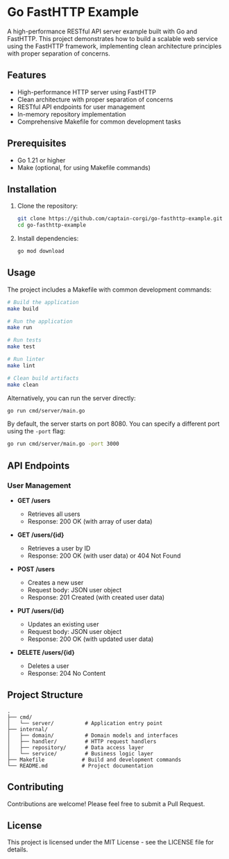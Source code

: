 # Go FastHTTP Example

A high-performance RESTful API server example built with Go and FastHTTP. This project demonstrates how to build a scalable web service using the FastHTTP framework, implementing clean architecture principles with proper separation of concerns.

## Features

- High-performance HTTP server using FastHTTP
- Clean architecture with proper separation of concerns
- RESTful API endpoints for user management
- In-memory repository implementation
- Comprehensive Makefile for common development tasks

## Prerequisites

- Go 1.21 or higher
- Make (optional, for using Makefile commands)

## Installation

1. Clone the repository:
   ```bash
   git clone https://github.com/captain-corgi/go-fasthttp-example.git
   cd go-fasthttp-example
   ```

2. Install dependencies:
   ```bash
   go mod download
   ```

## Usage

The project includes a Makefile with common development commands:

```bash
# Build the application
make build

# Run the application
make run

# Run tests
make test

# Run linter
make lint

# Clean build artifacts
make clean
```

Alternatively, you can run the server directly:

```bash
go run cmd/server/main.go
```

By default, the server starts on port 8080. You can specify a different port using the `-port` flag:

```bash
go run cmd/server/main.go -port 3000
```

## API Endpoints

### User Management

- **GET /users**
  - Retrieves all users
  - Response: 200 OK (with array of user data)

- **GET /users/{id}**
  - Retrieves a user by ID
  - Response: 200 OK (with user data) or 404 Not Found

- **POST /users**
  - Creates a new user
  - Request body: JSON user object
  - Response: 201 Created (with created user data)

- **PUT /users/{id}**
  - Updates an existing user
  - Request body: JSON user object
  - Response: 200 OK (with updated user data)

- **DELETE /users/{id}**
  - Deletes a user
  - Response: 204 No Content

## Project Structure

```
.
├── cmd/
│   └── server/          # Application entry point
├── internal/
│   ├── domain/          # Domain models and interfaces
│   ├── handler/         # HTTP request handlers
│   ├── repository/      # Data access layer
│   └── service/         # Business logic layer
├── Makefile            # Build and development commands
└── README.md           # Project documentation
```

## Contributing

Contributions are welcome! Please feel free to submit a Pull Request.

## License

This project is licensed under the MIT License - see the LICENSE file for details.